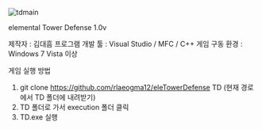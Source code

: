 ![tdmain](./execution/tdmain.jpg)

elemental Tower Defense 1.0v

제작자 : 김대흠
프로그램 개발 툴 : Visual Studio / MFC / C++
게임 구동 환경 : Windows 7 Vista 이상

게임 실행 방법
1. git clone https://github.com/rlaeogma12/eleTowerDefense TD
(현재 경로에서 TD 폴더에 내려받기)
2. TD 폴더로 가서 execution 폴더 클릭
3. TD.exe 실행
